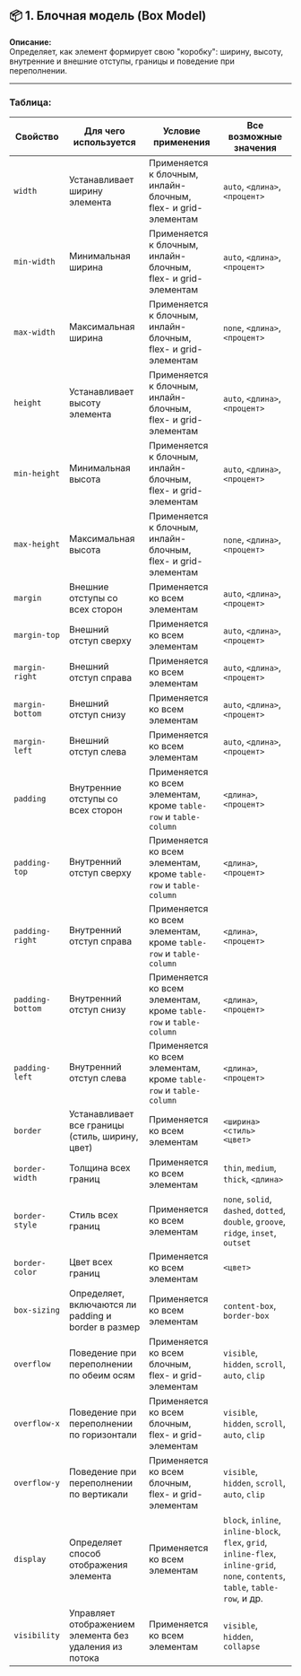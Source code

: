 ## 📦 1. Блочная модель (Box Model)

**Описание:**  
Определяет, как элемент формирует свою "коробку": ширину, высоту, внутренние и внешние отступы, границы и поведение при переполнении.

---
### Таблица:

|Свойство|Для чего используется|Условие применения|Все возможные значения|
|---|---|---|---|
|`width`|Устанавливает ширину элемента|Применяется к блочным, инлайн-блочным, flex- и grid-элементам|`auto`, `<длина>`, `<процент>`|
|`min-width`|Минимальная ширина|Применяется к блочным, инлайн-блочным, flex- и grid-элементам|`auto`, `<длина>`, `<процент>`|
|`max-width`|Максимальная ширина|Применяется к блочным, инлайн-блочным, flex- и grid-элементам|`none`, `<длина>`, `<процент>`|
|`height`|Устанавливает высоту элемента|Применяется к блочным, инлайн-блочным, flex- и grid-элементам|`auto`, `<длина>`, `<процент>`|
|`min-height`|Минимальная высота|Применяется к блочным, инлайн-блочным, flex- и grid-элементам|`auto`, `<длина>`, `<процент>`|
|`max-height`|Максимальная высота|Применяется к блочным, инлайн-блочным, flex- и grid-элементам|`none`, `<длина>`, `<процент>`|
|`margin`|Внешние отступы со всех сторон|Применяется ко всем элементам|`auto`, `<длина>`, `<процент>`|
|`margin-top`|Внешний отступ сверху|Применяется ко всем элементам|`auto`, `<длина>`, `<процент>`|
|`margin-right`|Внешний отступ справа|Применяется ко всем элементам|`auto`, `<длина>`, `<процент>`|
|`margin-bottom`|Внешний отступ снизу|Применяется ко всем элементам|`auto`, `<длина>`, `<процент>`|
|`margin-left`|Внешний отступ слева|Применяется ко всем элементам|`auto`, `<длина>`, `<процент>`|
|`padding`|Внутренние отступы со всех сторон|Применяется ко всем элементам, кроме `table-row` и `table-column`|`<длина>`, `<процент>`|
|`padding-top`|Внутренний отступ сверху|Применяется ко всем элементам, кроме `table-row` и `table-column`|`<длина>`, `<процент>`|
|`padding-right`|Внутренний отступ справа|Применяется ко всем элементам, кроме `table-row` и `table-column`|`<длина>`, `<процент>`|
|`padding-bottom`|Внутренний отступ снизу|Применяется ко всем элементам, кроме `table-row` и `table-column`|`<длина>`, `<процент>`|
|`padding-left`|Внутренний отступ слева|Применяется ко всем элементам, кроме `table-row` и `table-column`|`<длина>`, `<процент>`|
|`border`|Устанавливает все границы (стиль, ширину, цвет)|Применяется ко всем элементам|`<ширина> <стиль> <цвет>`|
|`border-width`|Толщина всех границ|Применяется ко всем элементам|`thin`, `medium`, `thick`, `<длина>`|
|`border-style`|Стиль всех границ|Применяется ко всем элементам|`none`, `solid`, `dashed`, `dotted`, `double`, `groove`, `ridge`, `inset`, `outset`|
|`border-color`|Цвет всех границ|Применяется ко всем элементам|`<цвет>`|
|`box-sizing`|Определяет, включаются ли padding и border в размер|Применяется ко всем элементам|`content-box`, `border-box`|
|`overflow`|Поведение при переполнении по обеим осям|Применяется ко всем блочным, flex- и grid-элементам|`visible`, `hidden`, `scroll`, `auto`, `clip`|
|`overflow-x`|Поведение при переполнении по горизонтали|Применяется ко всем блочным, flex- и grid-элементам|`visible`, `hidden`, `scroll`, `auto`, `clip`|
|`overflow-y`|Поведение при переполнении по вертикали|Применяется ко всем блочным, flex- и grid-элементам|`visible`, `hidden`, `scroll`, `auto`, `clip`|
|`display`|Определяет способ отображения элемента|Применяется ко всем элементам|`block`, `inline`, `inline-block`, `flex`, `grid`, `inline-flex`, `inline-grid`, `none`, `contents`, `table`, `table-row`, и др.|
|`visibility`|Управляет отображением элемента без удаления из потока|Применяется ко всем элементам|`visible`, `hidden`, `collapse`|